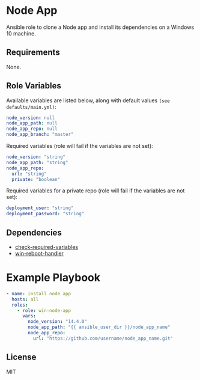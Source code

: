 # Node App
Ansible role to clone a Node app and install its dependencies on a Windows 10 machine.

## Requirements
None.

## Role Variables
Available variables are listed below, along with default values `(see defaults/main.yml)`:
```yaml
node_version: null
node_app_path: null
node_app_repo: null
node_app_branch: "master"
```
Required variables (role will fail if the variables are not set):
```yaml
node_version: "string"
node_app_path: "string"
node_app_repo:
  url: "string"
  private: "boolean"
```
Required variables for a private repo (role will fail if the variables are not set):
```yaml
deployment_user: "string"
deployment_password: "string"
```

## Dependencies
* [check-required-variables](https://github.com/artcom/ansible-role-check-required-variables)
* [win-reboot-handler](https://github.com/artcom/ansible-role-win-reboot-handler)

# Example Playbook
```yaml
- name: install node app
  hosts: all
  roles:
    - role: win-node-app
      vars:
        node_version: "14.4.0"
        node_app_path: "{{ ansible_user_dir }}/node_app_name"
        node_app_repo:
          url: "https://github.com/username/node_app_name.git"
```

## License
MIT

